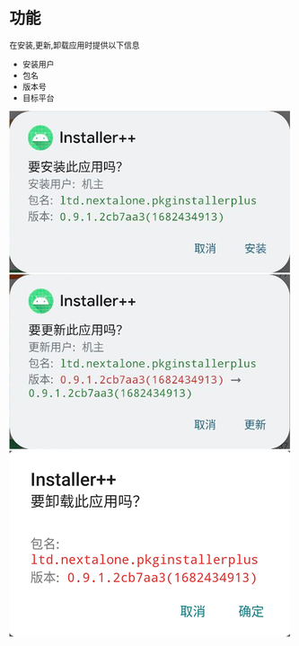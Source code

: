 # 功能

在安装,更新,卸载应用时提供以下信息

- 安装用户
- 包名
- 版本号
- 目标平台

![install_cn](cn_install.png)  
![update_cn](cn_update.png)  
![uninstall_cn](cn_uninstall.png)
